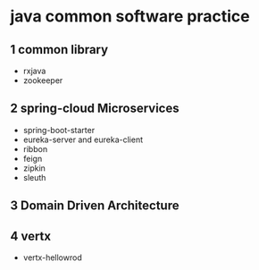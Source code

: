 # java common software practice

## 1 common library

- rxjava
- zookeeper


## 2 spring-cloud Microservices

- spring-boot-starter
- eureka-server and eureka-client
- ribbon
- feign 
- zipkin
- sleuth

## 3 Domain Driven Architecture


## 4 vertx
- vertx-hellowrod 









